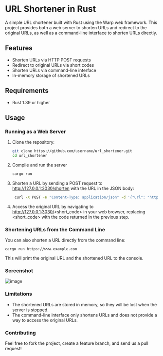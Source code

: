 # URL Shortener in Rust

A simple URL shortener built with Rust using the Warp web framework. This project provides both a web server to shorten URLs and redirect to the original URLs, as well as a command-line interface to shorten URLs directly.

## Features

- Shorten URLs via HTTP POST requests
- Redirect to original URLs via short codes
- Shorten URLs via command-line interface
- In-memory storage of shortened URLs

## Requirements

- Rust 1.39 or higher

## Usage

### Running as a Web Server

1. Clone the repository:

   ```bash
   git clone https://github.com/username/url_shortener.git
   cd url_shortener
2. Compile and run the server
   ```bash
   cargo run
3. Shorten a URL by sending a POST request to http://127.0.0.1:3030/shorten with the URL in the JSON body:
   ```bash
    curl -X POST -H "Content-Type: application/json" -d '{"url": "https://www.example.com"} http://127.0.0.1:3030/shorten

4. Access the original URL by navigating to http://127.0.0.1:3030/<short_code> in your web browser, replacing <short_code> with the code returned in the previous step.

### Shortening URLs from the Command Line

You can also shorten a URL directly from the command line:

  `cargo run https://www.example.com`


This will print the original URL and the shortened URL to the console.

### Screenshot
![image](https://github.com/shivam2003-dev/URL-Shortener/assets/78433942/53c59e56-1289-4d1d-bfa8-6630d0929bc1)



### Limitations
- The shortened URLs are stored in memory, so they will be lost when the server is stopped.
- The command-line interface only shortens URLs and does not provide a way to access the original URLs.

### Contributing
Feel free to fork the project, create a feature branch, and send us a pull request!



